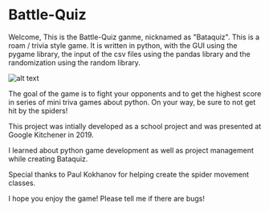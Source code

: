 # Battle-Quiz

Welcome, This is the Battle-Quiz ganme, nicknamed as "Bataquiz".
This is a roam / trivia style game. It is written in python, with the GUI using the pygame library, the input of the csv files using the pandas library and the randomization using the random library. 

![alt text](https://github.com/Simha-Kalimipalli/Battle-Quiz/blob/main/images/logo.jpg, "Bataquiz")


The goal of the game is to fight your opponents and to get the highest score in series of mini triva games about python.
On your way, be sure to not get hit by the spiders!

This project was intially developed as a school project and was presented at Google Kitchener in 2019.

I learned about python game development as well as project management while creating Bataquiz.

Special thanks to Paul Kokhanov for helping create the spider movement classes. 

I hope you enjoy the game!
Please tell me if there are bugs!
